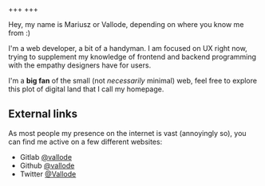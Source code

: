 +++
+++

Hey, my name is Mariusz or Vallode, depending on where you know me from :)

I'm a web developer, a bit of a handyman. I am focused on UX right now, trying to supplement my
knowledge of frontend and backend programming with the empathy designers have for users.

I'm a **big fan** of the small (not _necessarily_ minimal) web, feel free to explore this plot of
digital land that I call my homepage.

## External links

As most people my presence on the internet is vast (annoyingly so), you can find me active on a few
different websites:

* Gitlab [@vallode](https://gitlab.com/vallode)
* Github [@vallode](https://github.com/vallode)
* Twitter [@Vallode](https://twitter.com/Vallode_)

